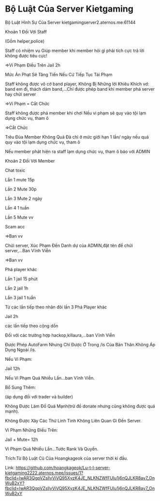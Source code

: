 # Bộ Luật Của Server Kietgaming
Bộ Luật Hình Sự Của Server kietgamingserver2.aternos.me:61144

Khoản 1 Đối Với Staff

(Gồm helper,police)

Staff có nhiệm vụ Giúp member khi member hỏi gì phải tích cực trả lời không được tiêu cực!

=>Vi Phạm Điều Trên Jail 2h

Mức Án Phạt Sẽ Tăng Tiến Nếu Cứ Tiếp Tục Tái Phạm

Staff không được vô cớ band player, Không Bị Những lời Khiêu Khích vd: band em đi, thách dám band,...Chỉ được phép band khi member phá server hay chửi server

=>Vi Phạm = Cắt Chức

Staff không được phá member khi chơi Nếu vi phạm sẽ quy vào tội lạm dụng chức vụ, tham ô

=>Cắt Chức

Trêu Đùa Member Không Quá Đà chỉ ở mức giới hạn 1 lần/ ngày nếu quá quy vào tội lạm dụng chức vụ, tham ô

Nếu member phát hiện ra staff lạm dụng chức vụ, tham ô báo với ADMIN

Khoản 2 Đối Với Member

Chat toxic

Lần 1 mute 15p

Lần 2 Mute 30p

Lần 3 Mute 2 ngày

Lần 4 1 tuần

Lần 5 Mute vv

Scam acc

=>Ban vv

Chửi server, Xúc Phạm Đến Danh dự của ADMIN,đặt tên để chửi server,...Ban Vĩnh Viễn

=>Ban vv

Phá player khác

Lần 1 jail 15 phút

Lần 2 jail 1h

Lần 3 jail 1 tuần

Từ các lần tiếp theo nhân đôi lần 3
Phá Player khác

Jail 2h

các lần tiếp theo cộng dồn

Đối với các trường hợp hackop,killaura,...ban Vĩnh Viễn

Được Phép AutoFarm Nhưng Chỉ Được Ở Trong /is Của Bản Thân.Không Áp Dụng Ngoài /is.

Nếu Vi Phạm:

Jail 12h

Nếu Vi Phạm Quá Nhiều Lần...ban Vĩnh Viễn.

Bổ Sung Thêm:

(áp dụng đối với trader và builder)

Không Được Làm Đồ Quá Mạnh(trừ đồ donate nhưng cũng không được quá mạnh).

Không Được Xây Các Thứ Linh Tinh Không Liên Quan Gì Đến Server.

Vi Phạm Những Điều Trên:

Jail + Mute= 12h

Vi Phạm Quá Nhiều Lần...Tước Rank Và Quyền.

Trích:Từ Bộ Luật Cũ Của Hoangkageok của server thời kì đầu.

Link: https://github.com/hoangkageok/Lu-t-l-server-kietgaming2222.aternos.mee/issues/1?fbclid=IwAR3QgpVZsllyViVQ95XyzK4JE_NLKNZWfFUIu1j6nQJLKR8ay7_OnWuB2xY?fbclid=IwAR3QgpVZsllyViVQ95XyzK4JE_NLKNZWfFUIu1j6nQJLKR8ay7_OnWuB2xY
